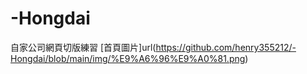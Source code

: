# -Hongdai
自家公司網頁切版練習
[首頁圖片]url(https://github.com/henry355212/-Hongdai/blob/main/img/%E9%A6%96%E9%A0%81.png)
